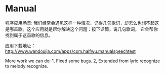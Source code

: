 Manual
======

程序应用场景: 
我们经常会遇见这样一种情况，记得几句歌词，却怎么也想不起这是哪首歌。这个应用就是帮你解决这个问题：按下话筒，说几句歌词，
它会帮你找到属于这首歌的信息。



应用下载地址：http://www.wandoujia.com/apps/com.haifwu.manualspeechtest


More work we can do:
     1, Fixed some bugs.
     2, Extended from lyric recognize to melody recognize.
